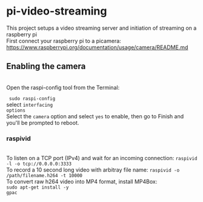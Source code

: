 # pi-video-streaming
This project setups a video streaming server and initiation of streaming on a raspberry pi
<br> First connect your raspberry pi to a picamera: https://www.raspberrypi.org/documentation/usage/camera/README.md
## Enabling the camera
<br> Open the raspi-config tool from the Terminal:

<code> sudo raspi-config </code>
<br> select <code>interfacing options</code>
<br> Select the <code>camera</code> option and select <code>yes</code> to enable, then go to Finish and you'll be prompted to reboot.
### raspivid
<br> To listen on a TCP port (IPv4) and wait for an incoming connection: <code>raspivid -l -o tcp://0.0.0.0:3333</code>
<br> To record a 10 second long video with arbitray file name: <code>raspivid -o /path/filename.h264 -t 10000</code>
<br> To convert raw h264 video into MP4 format, install MP4Box:
<br> <code>sudo apt-get install -y gpac</code>
